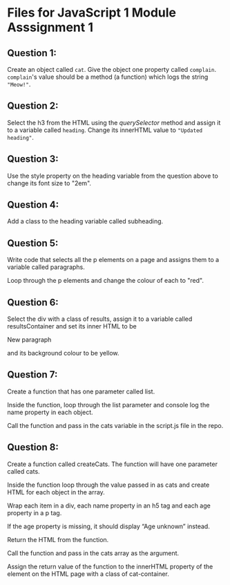 # Files for JavaScript 1 Module Asssignment 1

## Question 1:

Create an object called `cat`.
Give the object one property called `complain`. `complain`'s value should be a method (a function) which logs the string `"Meow!"`.

## Question 2:

Select the h3 from the HTML using the *querySelector* method and assign it to a variable called `heading`.
Change its innerHTML value to `"Updated heading"`.

## Question 3:

Use the style property on the heading variable from the question above to change its font size to "2em".

## Question 4:

Add a class to the heading variable called subheading.

## Question 5:

Write code that selects all the p elements on a page and assigns them to a variable called paragraphs.

Loop through the p elements and change the colour of each to "red".

## Question 6:

Select the div with a class of results, assign it to a variable called resultsContainer and set its inner HTML to be <p>New paragraph</p> and its background colour to be yellow.

## Question 7:

Create a function that has one parameter called list.

Inside the function, loop through the list parameter and console log the name property in each object.

Call the function and pass in the cats variable in the script.js file in the repo.

## Question 8:

Create a function called createCats. The function will have one parameter called cats.

Inside the function loop through the value passed in as cats and create HTML for each object in the array.

Wrap each item in a div, each name property in an h5 tag and each age property in a p tag.

If the age property is missing, it should display “Age unknown” instead.

Return the HTML from the function.

Call the function and pass in the cats array as the argument.

Assign the return value of the function to the innerHTML property of the element on the HTML page with a class of cat-container.
